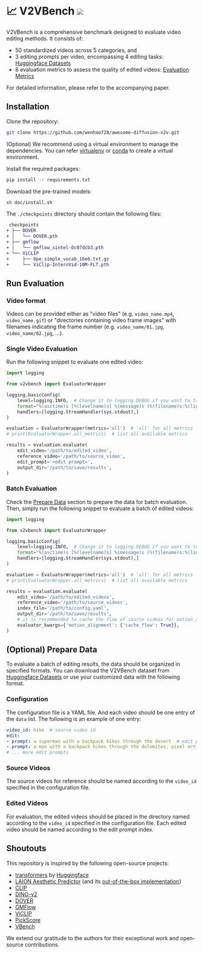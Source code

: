 # 📈 V2VBench <a href="./leaderboard.md"><img src="https://img.shields.io/badge/benchmark-Leaderboard-1abc9c?style=flat"></a>

V2VBench is a comprehensive benchmark designed to evaluate video editing methods. It consists of:
- 50 standardized videos across 5 categories, and
- 3 editing prompts per video, encompassing 4 editing tasks: [Huggingface Datasets](https://huggingface.co/datasets/Wenhao-Sun/V2VBench)
- 8 evaluation metrics to assess the quality of edited videos: [Evaluation Metrics](doc/README.md)

For detailed information, please refer to the accompanying paper.


## Installation
Clone the repository:
```bash
git clone https://github.com/wenhao728/awesome-diffusion-v2v.git
```

(Optional) We recommend using a virtual environment to manage the dependencies. You can refer [virtualenv](https://virtualenv.pypa.io/en/latest/user_guide.html) or [conda](https://conda.io/projects/conda/en/latest/user-guide/tasks/manage-environments.html#activating-an-environment) to create a virtual environment.

Install the required packages:
```bash
pip install -r requirements.txt
```

Download the pre-trained models:
```bash
sh doc/install.sh
```
The `./checkpoints` directory should contain the following files:
```diff
 checkpoints
+ ├── DOVER
+ │   └── DOVER.pth
+ ├── gmflow
+ │   └── gmflow_sintel-0c07dcb3.pth
+ └── ViCLIP
+     ├── bpe_simple_vocab_16e6.txt.gz
+     └── ViClip-InternVid-10M-FLT.pth
```

## Run Evaluation
### Video format
Videos can be provided either as "video files" (e.g. `video_name.mp4`, `video_name.gif`) or "directories containing video frame images" with filenames indicating the frame number (e.g. `video_name/01.jpg`, `video_name/02.jpg`, ...).

### Single Video Evaluation
Run the following snippet to evaluate one edited video:
```python
import logging

from v2vbench import EvaluatorWrapper

logging.basicConfig(
    level=logging.INFO,  # Change it to logging.DEBUG if you want to troubleshoot
    format="%(asctime)s [%(levelname)s] %(message)s (%(filename)s:%(lineno)d)",
    handlers=[logging.StreamHandler(sys.stdout),]
)

evaluation = EvaluatorWrapper(metrics='all')  # 'all' for all metrics
# print(EvaluatorWrapper.all_metrics)  # list all available metrics

results = evaluation.evaluate(
    edit_video='/path/to/edited_video',
    reference_video='/path/to/source_video',
    edit_prompt='<edit prompt>',
    output_dir='/path/to/save/results',
)
```

### Batch Evaluation
Check the [Prepare Data](#optional-prepare-data) section to prepare the data for batch evaluation.
Then, simply run the following snippet to evaluate a batch of edited videos:
```python
import logging

from v2vbench import EvaluatorWrapper

logging.basicConfig(
    level=logging.INFO,  # Change it to logging.DEBUG if you want to troubleshoot
    format="%(asctime)s [%(levelname)s] %(message)s (%(filename)s:%(lineno)d)",
    handlers=[logging.StreamHandler(sys.stdout),]
)

evaluation = EvaluatorWrapper(metrics='all')  # 'all' for all metrics
# print(EvaluatorWrapper.all_metrics)  # list all available metrics

results = evaluation.evaluate(
    edit_video='/path/to/edited_videos',
    reference_video='/path/to/source_videos',
    index_file='/path/to/config.yaml',
    output_dir='/path/to/save/results',
    # it is recommended to cache the flow of source videos for motion_alignment to avoid redundant computation
    evaluator_kwargs={'motion_alignment': {'cache_flow': True}},
)
```

## (Optional) Prepare Data
To evaluate a batch of editing results, the data should be organized in specified formats. 
You can download the V2VBench dataset from [Huggingface Datasets](https://huggingface.co/datasets/Wenhao-Sun/V2VBench) or use your customized data with the following format.

### Configuration
The configuration file is a YAML file. And each video should be one entry of the `data` list. The following is an example of one entry:
```yaml
video_id: hike  # source video id
edit:
- prompt: a superman with a backpack hikes through the desert  # edit prompt 0
- prompt: a man with a backpack hikes through the dolomites, pixel art  # edit prompt 1
# ... more edit prompts
```
### Source Videos
The source videos for reference should be named according to the `video_id` specified in the configuration file.

### Edited Videos
For evaluation, the edited videos should be placed in the directory named according to the `video_id` specified in the configuration file. Each edited video should be named according to the edit prompt index.


## Shoutouts
This repository is inspired by the following open-source projects:
- [transformers](https://github.com/huggingface/transformers) by [Huggingface](https://github.com/huggingface)
- [LAION Aesthetic Predictor](https://github.com/LAION-AI/aesthetic-predictor) (and its [out-of-the-box implementation](https://github.com/shunk031/simple-aesthetics-predictor))
- [CLIP](https://github.com/openai/CLIP)
- [DINO-v2](https://github.com/facebookresearch/dinov2)
- [DOVER](https://github.com/VQAssessment/DOVER)
- [GMFlow](https://github.com/haofeixu/gmflow)
- [ViCLIP](https://github.com/OpenGVLab/InternVideo)
- [PickScore](https://github.com/yuvalkirstain/PickScore)
- [VBench](https://github.com/Vchitect/VBench)

We extend our gratitude to the authors for their exceptional work and open-source contributions.